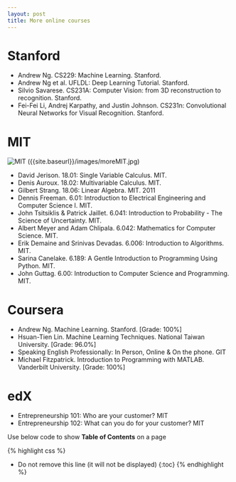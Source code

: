 ```yaml
---
layout: post
title: More online courses
---
```


# Stanford
* Andrew Ng. CS229: Machine Learning. Stanford.
* Andrew Ng et al. UFLDL: Deep Learning Tutorial. Stanford.
* Silvio Savarese. CS231A: Computer Vision: from 3D reconstruction to recognition. Stanford.
* Fei-Fei Li, Andrej Karpathy, and Justin Johnson. CS231n: Convolutional Neural Networks for Visual Recognition. Stanford.

# MIT 
![MIT]({{site.baseurl}}/images/moreMIT.png)
({{site.baseurl}}/images/moreMIT.jpg)

* David Jerison. 18.01: Single Variable Calculus. MIT. 
* Denis Auroux. 18.02: Multivariable Calculus. MIT. 
* Gilbert Strang. 18.06: Linear Algebra. MIT. 2011
* Dennis Freeman. 6.01: Introduction to Electrical Engineering and Computer Science I. MIT. 
* John Tsitsiklis & Patrick Jaillet. 6.041: Introduction to Probability - The Science of Uncertainty. MIT.
* Albert Meyer and Adam Chlipala. 6.042: Mathematics for Computer Science. MIT. 
* Erik Demaine and Srinivas Devadas. 6.006: Introduction to Algorithms. MIT. 
* Sarina Canelake. 6.189: A Gentle Introduction to Programming Using Python. MIT.
* John Guttag. 6.00: Introduction to Computer Science and Programming. MIT.

# Coursera

* Andrew Ng. Machine Learning. Stanford. [Grade: 100%]
* Hsuan-Tien Lin. Machine Learning Techniques. National Taiwan University. [Grade: 96.0%] 
* Speaking English Professionally: In Person, Online & On the phone. GIT 
* Michael Fitzpatrick.  Introduction to Programming with MATLAB. Vanderbilt University. [Grade: 100%]

# edX
* Entrepreneurship 101: Who are your customer? MIT
* Entrepreneurship 102: What can you do for your customer? MIT

Use below code to show **Table of Contents** on a page

{% highlight css %}
* Do not remove this line (it will not be displayed) 
{:toc}
{% endhighlight %}
